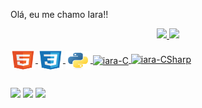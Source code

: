 Olá, eu me chamo Iara!!
<div align="center">
  <a href="https://github.com/iaramota">
  <img height="180em" src="https://github-readme-stats.vercel.app/api?username=iaramota&show_icons=true&theme=dracula&include_all_commits=true&count_private=true"/>
  <img height="180em" src="https://github-readme-stats.vercel.app/api/top-langs/?username=iaramota&layout=compact&langs_count=7&theme=dracula"/>
</div>
<div style="display: inline_block"><br>
  <img align="center" alt="iara-HTML" height="30" width="40" src="https://raw.githubusercontent.com/devicons/devicon/master/icons/html5/html5-original.svg">
  <img align="center" alt="iara-CSS" height="30" width="40" src="https://raw.githubusercontent.com/devicons/devicon/master/icons/css3/css3-original.svg">
  <img align="center" alt="iara-Python" height="30" width="40" src="https://raw.githubusercontent.com/devicons/devicon/master/icons/python/python-original.svg">
  <img align="center" alt="iara-C" height="30" width="40" src="https://cdn.jsdelivr.net/gh/devicons/devicon/icons/c/c-original.svg">
  <img aling="center" alt="iara-CSharp" heigth="30" width="40" src="https://cdn.jsdelivr.net/gh/devicons/devicon/icons/csharp/csharp-original.svg" />
          
</div>
  
  ##
 
<div> 
  
  <a href="https://www.instagram.com/nargon355/"  target="_blank"><img src="https://camo.githubusercontent.com/acaa286597b43c96dc02b69b90de15a65c52063e31835b763a061cc815f64bac/68747470733a2f2f696d672e736869656c64732e696f2f62616467652f2d496e7374616772616d2d2532334534343035463f7374796c653d666f722d7468652d6261646765266c6f676f3d696e7374616772616d266c6f676f436f6c6f723d7768697465"></a>
  <a href = "email:iaramota243@gmail.com"><img src="https://img.shields.io/badge/-Gmail-%23333?style=for-the-badge&logo=gmail&logoColor=white" target="_blank"></a>
  <a href="https://www.linkedin.com/in/iaramota/" target="_blank"><img src="https://img.shields.io/badge/-LinkedIn-%230077B5?style=for-the-badge&logo=linkedin&logoColor=white" target="_blank"></a> 
  
</div>
